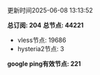 更新时间2025-06-08 13:13:52

**总订阅: 204**
**总节点: 44221**
- vless节点: 19686
- hysteria2节点: 3

**google ping有效节点: 221**
